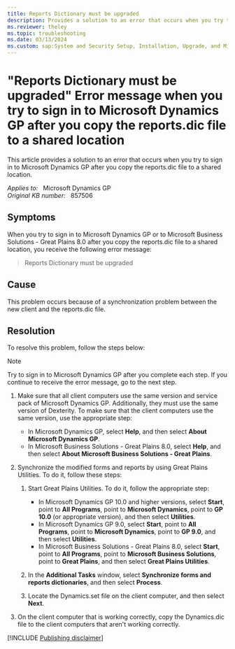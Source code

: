 ```yaml
---
title: Reports Dictionary must be upgraded
description: Provides a solution to an error that occurs when you try to sign in to Microsoft Dynamics GP after you copy the reports.dic file to a shared location.
ms.reviewer: theley
ms.topic: troubleshooting
ms.date: 03/13/2024
ms.custom: sap:System and Security Setup, Installation, Upgrade, and Migrations
---
```

# "Reports Dictionary must be upgraded" Error message when you try to sign in to Microsoft Dynamics GP after you copy the reports.dic file to a shared location

This article provides a solution to an error that occurs when you try to sign in to Microsoft Dynamics GP after you copy the reports.dic file to a shared location.

_Applies to:_ &nbsp; Microsoft Dynamics GP  
_Original KB number:_ &nbsp; 857506

## Symptoms

When you try to sign in to Microsoft Dynamics GP or to Microsoft Business Solutions - Great Plains 8.0 after you copy the reports.dic file to a shared location, you receive the following error message:

> Reports Dictionary must be upgraded

## Cause

This problem occurs because of a synchronization problem between the new client and the reports.dic file.

## Resolution

To resolve this problem, follow the steps below:

> [!NOTE]
> Try to sign in to Microsoft Dynamics GP after you complete each step. If you continue to receive the error message, go to the next step.

1. Make sure that all client computers use the same version and service pack of Microsoft Dynamics GP. Additionally, they must use the same version of Dexterity. To make sure that the client computers use the same version, use the appropriate step:
   - In Microsoft Dynamics GP, select **Help**, and then select **About Microsoft Dynamics GP**.
   - In Microsoft Business Solutions - Great Plains 8.0, select **Help**, and then select **About Microsoft Business Solutions - Great Plains**.

2. Synchronize the modified forms and reports by using Great Plains Utilities. To do it, follow these steps:

    1. Start Great Plains Utilities. To do it, follow the appropriate step:

        - In Microsoft Dynamics GP 10.0 and higher versions, select **Start**, point to **All Programs**, point to **Microsoft Dynamics**, point to **GP 10.0** (or appropriate version), and then select **Utilities**.
        - In Microsoft Dynamics GP 9.0, select **Start**, point to **All Programs**, point to **Microsoft Dynamics**, point to **GP 9.0**, and then select **Utilities**.
        - In Microsoft Business Solutions - Great Plains 8.0, select **Start**, point to **All Programs**, point to **Microsoft Business Solutions**, point to **Great Plains**, and then select **Great Plains Utilities**.

    2. In the **Additional Tasks** window, select **Synchronize forms and reports dictionaries**, and then select **Process**.
    3. Locate the Dynamics.set file on the client computer, and then select **Next**.

3. On the client computer that is working correctly, copy the Dynamics.dic file to the client computers that aren't working correctly.

[!INCLUDE [Publishing disclaimer](../../includes/publishing-disclaimer.md)]
